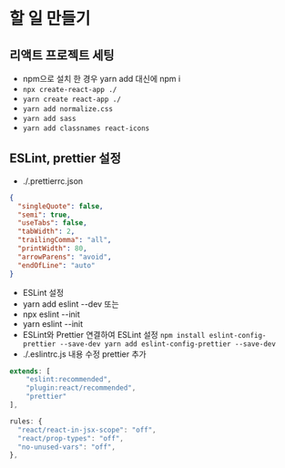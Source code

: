 # 할 일 만들기

## 리액트 프로젝트 세팅

- npm으로 설치 한 경우 yarn add 대신에 npm i
- `npx create-react-app ./`
- `yarn create react-app ./`
- `yarn add normalize.css`
- `yarn add sass`
- `yarn add classnames react-icons`

## ESLint, prettier 설정

- ./.prettierrc.json

```json
{
  "singleQuote": false,
  "semi": true,
  "useTabs": false,
  "tabWidth": 2,
  "trailingComma": "all",
  "printWidth": 80,
  "arrowParens": "avoid",
  "endOfLine": "auto"
}
```

- ESLint 설정
- yarn add eslint --dev 또는
- npx eslint --init
- yarn eslint --init
- ESLint와 Prettier 연결하여 ESLint 설정
  `npm install eslint-config-prettier --save-dev yarn add eslint-config-prettier --save-dev`
- ./.eslintrc.js 내용 수정 prettier 추가

```js
extends: [
    "eslint:recommended",
    "plugin:react/recommended",
    "prettier"
],
```

```js
rules: {
  "react/react-in-jsx-scope": "off",
  "react/prop-types": "off",
  "no-unused-vars": "off",
},
```
